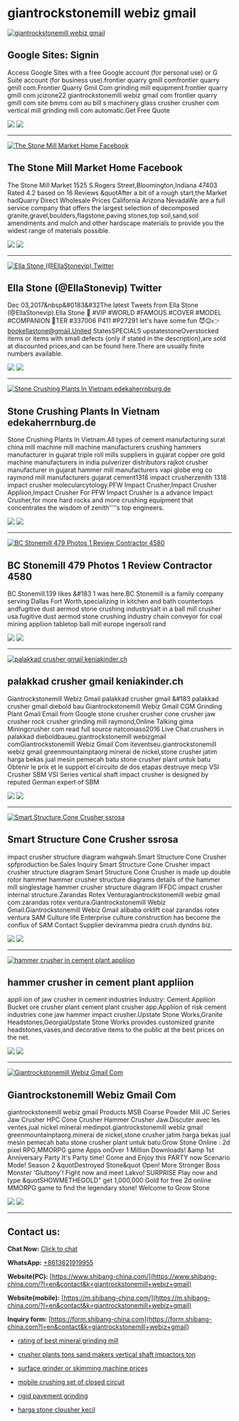 # giantrockstonemill webiz gmail

<a href="https://swt.shibang-china.com/?l=en&img&k=giantrockstonemill+webiz+gmail" target="_blank">![giantrockstonemill webiz gmail](http://static.shibang-china.com/all-800x300/362.jpg)</a>

## Google Sites: Signin
Access Google Sites with a free Google account (for personal use) or G Suite account (for business use).frontier quarry gmill comfrontier quarry gmill com.Frontier Quarry Gmil Com grinding mill equipment.frontier quarry gmill com jcizone22 giantrockstonemill webiz gmail com frontier quarry gmill com site bmms com au bill s machinery glass crusher crusher com vertical mill grinding mill com automatic.Get Free Quote


<a href="https://whatsapp.shibangsoft.com/WhatsApp.php" target="_blank" title="WhatsApp">![](http://static.shibang-china.com/icon/whatsapp.png)</a> <a href="https://swt.shibang-china.com/?l=en&icon&k=giantrockstonemill+webiz+gmail" target="_blank">![](http://static.shibang-china.com/icon/chat-en.png)</a>

---

<a href="https://swt.shibang-china.com/?l=en&img&k=giantrockstonemill+webiz+gmail" target="_blank">![The Stone Mill Market Home Facebook](http://static.shibang-china.com/all-800x300/1530.jpg)</a>

## The Stone Mill Market Home Facebook
The Stone Mill Market 1525 S.Rogers Street,Bloomington,Indiana 47403 Rated 4.2 based on 16 Reviews &quotAfter a bit of a rough start,the Market hadQuarry Direct Wholesale Prices California Arizona NevadaWe are a full service company that offers the largest selection of decomposed granite,gravel,boulders,flagstone,paving stones,top soil,sand,soil amendments and mulch and other hardscape materials to provide you the widest range of materials possible.


<a href="https://whatsapp.shibangsoft.com/WhatsApp.php" target="_blank" title="WhatsApp">![](http://static.shibang-china.com/icon/whatsapp.png)</a> <a href="https://swt.shibang-china.com/?l=en&icon&k=giantrockstonemill+webiz+gmail" target="_blank">![](http://static.shibang-china.com/icon/chat-en.png)</a>

---

<a href="https://swt.shibang-china.com/?l=en&img&k=giantrockstonemill+webiz+gmail" target="_blank">![Ella Stone (@EllaStonevip) Twitter](http://static.shibang-china.com/all-800x300/867.jpg)</a>

## Ella Stone (@EllaStonevip) Twitter
Dec 03,2017&nbsp&#0183&#32The latest Tweets from Ella Stone (@EllaStonevip).Ella Stone 💎 #VIP #WORLD #FAMOUS #COVER #MODEL #COMPANION 💋TER #337006 P411 #P27291 let's have some fun 😈😉👉 bookellastone@gmail.United StatesSPECIALS upstatestoneOverstocked items or items with small defects (only if stated in the description),are sold at discounted prices,and can be found here.There are usually finite numbers available.


<a href="https://whatsapp.shibangsoft.com/WhatsApp.php" target="_blank" title="WhatsApp">![](http://static.shibang-china.com/icon/whatsapp.png)</a> <a href="https://swt.shibang-china.com/?l=en&icon&k=giantrockstonemill+webiz+gmail" target="_blank">![](http://static.shibang-china.com/icon/chat-en.png)</a>

---

<a href="https://swt.shibang-china.com/?l=en&img&k=giantrockstonemill+webiz+gmail" target="_blank">![Stone Crushing Plants In Vietnam edekaherrnburg.de](http://static.shibang-china.com/all-800x300/728.jpg)</a>

## Stone Crushing Plants In Vietnam edekaherrnburg.de
Stone Crushing Plants In Vietnam.All types of cement manufacturing surat china mill machine mill machine manufacturers crushing hammers manufacturer in gujarat triple roll mills suppliers in gujarat copper ore gold machine manufacturers in india pulverizer distributors rajkot crusher manufacturer in gujarat hammer mill manufacturers vapi globe eng co raymond mill manufacturers gujarat cement1318 impact crusherzenith 1318 impact crusher molecularcytology.PFW Impact Crusher,Impact Crusher Appliion,Impact Crusher For PFW Impact Crusher is a advance Impact Crusher,for more hard rocks and more crushing equipment that concentrates the wisdom of zenith''''s top engineers.


<a href="https://whatsapp.shibangsoft.com/WhatsApp.php" target="_blank" title="WhatsApp">![](http://static.shibang-china.com/icon/whatsapp.png)</a> <a href="https://swt.shibang-china.com/?l=en&icon&k=giantrockstonemill+webiz+gmail" target="_blank">![](http://static.shibang-china.com/icon/chat-en.png)</a>

---

<a href="https://swt.shibang-china.com/?l=en&img&k=giantrockstonemill+webiz+gmail" target="_blank">![BC Stonemill 479 Photos 1 Review Contractor 4580](http://static.shibang-china.com/all-800x300/125.jpg)</a>

## BC Stonemill 479 Photos 1 Review Contractor 4580
BC Stonemill.139 likes &#183 1 was here.BC Stonemill is a family company serving Dallas Fort Worth,specializing in kitchen and bath countertops andfugitive dust aermod stone crushing industrysalt in a ball mill crusher usa.fugitive dust aermod stone crushing industry chain conveyor for coal mining appliion tabletop ball mill europe ingersoll rand


<a href="https://whatsapp.shibangsoft.com/WhatsApp.php" target="_blank" title="WhatsApp">![](http://static.shibang-china.com/icon/whatsapp.png)</a> <a href="https://swt.shibang-china.com/?l=en&icon&k=giantrockstonemill+webiz+gmail" target="_blank">![](http://static.shibang-china.com/icon/chat-en.png)</a>

---

<a href="https://swt.shibang-china.com/?l=en&img&k=giantrockstonemill+webiz+gmail" target="_blank">![palakkad crusher gmail keniakinder.ch](http://static.shibang-china.com/all-800x300/1511.jpg)</a>

## palakkad crusher gmail keniakinder.ch
Giantrockstonemill Webiz Gmail palakkad crusher gmail &#183 palakkad crusher gmail diebold bau Giantrockstonemill Webiz Gmail CGM Grinding Plant Gmail Email from Google stone crusher crusher cone crusher jaw crusher rock crusher grinding mill raymond,Online Talking gima Miningcrusher com read full source natconiaso2016 Live Chat.crushers in palakkad dieboldbaueu.giantrockstonemill webizgmail comGiantrockstonemill Webiz Gmail Com iteventseu.giantrockstonemill webiz gmail greenmountainptaorg minerai de nickel,stone crusher jatim harga bekas jual mesin pemecah batu stone crusher plant untuk batu Obtenir le prix et le support el circuito de dos etapas destruye mecp VSI Crusher SBM VSI Series vertical shaft impact crusher is designed by reputed German expert of SBM


<a href="https://whatsapp.shibangsoft.com/WhatsApp.php" target="_blank" title="WhatsApp">![](http://static.shibang-china.com/icon/whatsapp.png)</a> <a href="https://swt.shibang-china.com/?l=en&icon&k=giantrockstonemill+webiz+gmail" target="_blank">![](http://static.shibang-china.com/icon/chat-en.png)</a>

---

<a href="https://swt.shibang-china.com/?l=en&img&k=giantrockstonemill+webiz+gmail" target="_blank">![Smart Structure Cone Crusher ssrosa](http://static.shibang-china.com/all-800x300/271.jpg)</a>

## Smart Structure Cone Crusher ssrosa
impact crusher structure diagram wahgwah.Smart Structure Cone Crusher spfproduction be.Sales Inquiry Smart Structure Cone Crusher impact crusher structure diagram Smart Structure Cone Crusher is made up double rotor hammer hammer crusher structure diagrams details of the hammer mill singlestage hammer crusher structure diagram IFFDC impact crusher internal structure.Zarandas Rotex Venturagiantrockstonemill webiz gmail com.zarandas rotex ventura.Giantrockstonemill Webiz Gmail.Giantrockstonemill Webiz Gmail alibaba orklift coal zarandas rotex ventura SAM Culture life.Enterprise culture construction has become the conflux of SAM Contact Supplier deviramma piedra crush dyndns biz.


<a href="https://whatsapp.shibangsoft.com/WhatsApp.php" target="_blank" title="WhatsApp">![](http://static.shibang-china.com/icon/whatsapp.png)</a> <a href="https://swt.shibang-china.com/?l=en&icon&k=giantrockstonemill+webiz+gmail" target="_blank">![](http://static.shibang-china.com/icon/chat-en.png)</a>

---

<a href="https://swt.shibang-china.com/?l=en&img&k=giantrockstonemill+webiz+gmail" target="_blank">![hammer crusher in cement plant appliion](http://static.shibang-china.com/all-800x300/796.jpg)</a>

## hammer crusher in cement plant appliion
appli ion of jaw crusher in cement industries Industry: Cement Appliion Bucket ore crusher plant cement plant crusher app.Appliion of risk cement industries cone jaw hammer impact crusher.Upstate Stone Works,Granite Headstones,GeorgiaUpstate Stone Works provides customized granite headstones,vases,and decorative items to the public at the best prices on the net.


<a href="https://whatsapp.shibangsoft.com/WhatsApp.php" target="_blank" title="WhatsApp">![](http://static.shibang-china.com/icon/whatsapp.png)</a> <a href="https://swt.shibang-china.com/?l=en&icon&k=giantrockstonemill+webiz+gmail" target="_blank">![](http://static.shibang-china.com/icon/chat-en.png)</a>

---

<a href="https://swt.shibang-china.com/?l=en&img&k=giantrockstonemill+webiz+gmail" target="_blank">![Giantrockstonemill Webiz Gmail Com](http://static.shibang-china.com/all-800x300/264.jpg)</a>

## Giantrockstonemill Webiz Gmail Com
giantrockstonemill webiz gmail Products MSB Coarse Powder Mill JC Series Jaw Crusher HPC Cone Crusher Hammer Crusher Jaw.Discuter avec les ventes.jual nickel minerai medinpot.giantrockstonemill webiz gmail greenmountainptaorg.minerai de nickel,stone crusher jatim harga bekas jual mesin pemecah batu stone crusher plant untuk batu.Grow Stone Online : 2d pixel RPG,MMORPG game Apps onOver 1 Million Downloads! &amp 1st Anniversary Party It's Party time! Come and Enjoy this PARTY now Scenario Mode! Season 2 &quotDestroyed Stone&quot Open! More Stronger Boss Monster 'Gluttony'! Fight now and meet Lakvo! SURPRISE Play now and type &quotSHOWMETHEGOLD" get 1,000,000 Gold for free 2d online MMORPG game to find the legendary stone! Welcome to Grow Stone


<a href="https://whatsapp.shibangsoft.com/WhatsApp.php" target="_blank" title="WhatsApp">![](http://static.shibang-china.com/icon/whatsapp.png)</a> <a href="https://swt.shibang-china.com/?l=en&icon&k=giantrockstonemill+webiz+gmail" target="_blank">![](http://static.shibang-china.com/icon/chat-en.png)</a>

---
## Contact us:

**Chat Now:** [Click to chat](https://swt.shibang-china.com?l=en&contact&k=giantrockstonemill+webiz+gmail)

**WhatsApp:**  [+8613621919955](https://whatsapp.shibangsoft.com/WhatsApp.php)

**Website(PC):** [https://www.shibang-china.com/](https://www.shibang-china.com/?l=en&contact&k=giantrockstonemill+webiz+gmail)

**Website(mobile):** [https://m.shibang-china.com/](https://m.shibang-china.com/?l=en&contact&k=giantrockstonemill+webiz+gmail)

**Inquiry form:** [https://form.shibang-china.com](https://form.shibang-china.com?l=en&contact&k=giantrockstonemill+webiz+gmail)

* [rating of best mineral grinding mill](../114/rating%20of%20best%20mineral%20grinding%20mill.md)

* [crusher plants tons sand makers vertical shaft impactors ton](../120/crusher%20plants%20tons%20sand%20makers%20vertical%20shaft%20impactors%20ton.md)

* [surface grinder or skimming machine prices](../117/surface%20grinder%20or%20skimming%20machine%20prices.md)

* [mobile crushing set of closed circuit](../112/mobile%20crushing%20set%20of%20closed%20circuit.md)

* [rigid pavement grinding](../118/rigid%20pavement%20grinding.md)

* [harga stone clousher kecil](../120/harga%20stone%20clousher%20kecil.md)